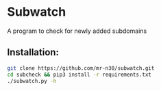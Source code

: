 # Subwatch
A program to check for newly added subdomains

## Installation:
```bash
git clone https://github.com/mr-n30/subwatch.git
cd subcheck && pip3 install -r requirements.txt
./subwatch.py -h
```
